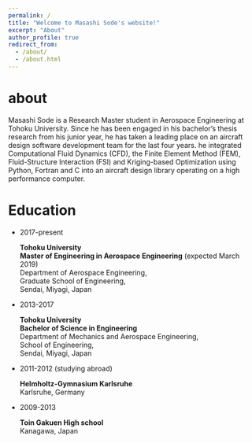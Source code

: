 ```yaml
---
permalink: /
title: "Welcome to Masashi Sode's website!"
excerpt: "About"
author_profile: true
redirect_from: 
  - /about/
  - /about.html
---
```


about
======

Masashi Sode is a Research Master student in Aerospace Engineering at Tohoku University.
Since he has been engaged in his bachelor’s thesis research from his junior year, he has taken a leading place on an aircraft design software development team for the last four years. he integrated Computational Fluid Dynamics (CFD), the Finite Element Method (FEM), Fluid-Structure Interaction (FSI) and Kriging-based Optimization using Python, Fortran and C into an aircraft design library operating on a high performance computer.

Education
======

- 2017-present

    **Tohoku University**  
    **Master of Engineering in Aerospace Engineering** (expected March 2019)  
    Department of Aerospace Engineering,  
    Graduate School of Engineering,  
    Sendai, Miyagi, Japan

- 2013-2017

    **Tohoku University**  
    **Bachelor of Science in Engineering**  
    Department of Mechanics and Aerospace Engineering,  
    School of Engineering,  
    Sendai, Miyagi, Japan

- 2011-2012 (studying abroad)

    **Helmholtz-Gymnasium Karlsruhe**  
    Karlsruhe, Germany

- 2009-2013

    **Toin Gakuen High school**  
    Kanagawa, Japan
